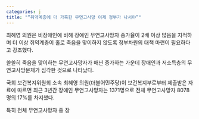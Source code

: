 ```yaml
---
categories: j
title: "“취약계층에 더 가혹한 무연고사망 이제 정부가 나서야”"
---
```

최혜영 의원은&nbsp;비장애인에 비해 장애인 무연고사망자 증가율이 2배 이상 많음을 지적하며 더 이상 취약계층이 홀로 죽음을 맞이하지 않도록 정부차원의 대책 마련이 필요하다고 강조했다.



쓸쓸히 죽음을 맞이하는 무연고사망자가 매년 증가하는 가운데 장애인과 저소득층의 무연고사망문제가 심각한 것으로 나타났다.

국회 보건복지위원회 소속 최혜영 의원(더불어민주당)이 보건복지부로부터 제출받은 자료에 따르면 최근 3년간 장애인 무연고사망자는 1371명으로 전체 무연고사망자 8078명의 17%를 차지했다.

특히 전체 무연고사망자 중 장